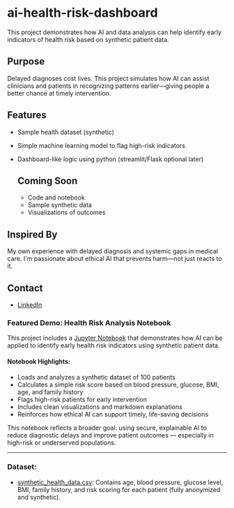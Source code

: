 # ai-health-risk-dashboard
This project demonstrates how AI and data analysis can help identify early indicators of health risk based on synthetic patient data. 

## Purpose
Delayed diagnoses cost lives. This project simulates how AI can assist clinicians and patients in recognizing patterns earlier—giving people a better chance at timely intervention.

## Features
- Sample health dataset (synthetic)
- Simple machine learning model to flag high-risk indicators
- Dashboard-like logic using python (streamlit/Flask optional later)

  ## Coming Soon
  - Code and notebook
  - Sample synthetic data
  - Visualizations of outcomes
 
## Inspired By
My own experience with delayed diagnosis and systemic gaps in medical care. I'm passionate about ethical AI that prevents harm—not just reacts to it.

## Contact
- [LinkedIn](https://www.linkedin.com/in/brenriley/)

### Featured Demo: Health Risk Analysis Notebook

This project includes a [Jupyter Notebook](./health_risk_analysis_demo.ipynb) that demonstrates how AI can be applied to identify early health risk indicators using synthetic patient data.

#### Notebook Highlights:
- Loads and analyzes a synthetic dataset of 100 patients
- Calculates a simple risk score based on blood pressure, glucose, BMI, age, and family history
- Flags high-risk patients for early intervention
- Includes clean visualizations and markdown explanations
- Reinforces how ethical AI can support timely, life-saving decisions

This notebook reflects a broader goal: using secure, explainable AI to reduce diagnostic delays and improve patient outcomes — especially in high-risk or underserved populations.

---

### Dataset:
- [synthetic_health_data.csv](./synthetic_health_data.csv): Contains age, blood pressure, glucose level, BMI, family history, and risk scoring for each patient (fully anonymized and synthetic).
